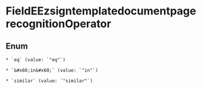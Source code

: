 
# FieldEEzsigntemplatedocumentpagerecognitionOperator

## Enum


    * `eq` (value: `"eq"`)

    * `&#x60;in&#x60;` (value: `"in"`)

    * `similar` (value: `"similar"`)



